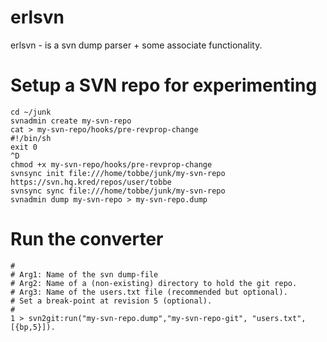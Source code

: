 # erlsvn

erlsvn - is a svn dump parser + some associate functionality.

# Setup a SVN repo for experimenting

    cd ~/junk
    svnadmin create my-svn-repo
    cat > my-svn-repo/hooks/pre-revprop-change
    #!/bin/sh
    exit 0
    ^D
    chmod +x my-svn-repo/hooks/pre-revprop-change
    svnsync init file:///home/tobbe/junk/my-svn-repo https://svn.hq.kred/repos/user/tobbe
    svnsync sync file:///home/tobbe/junk/my-svn-repo
    svnadmin dump my-svn-repo > my-svn-repo.dump

# Run the converter

    #
    # Arg1: Name of the svn dump-file
    # Arg2: Name of a (non-existing) directory to hold the git repo.
    # Arg3: Name of the users.txt file (recommended but optional).
    # Set a break-point at revision 5 (optional).
    #
    1 > svn2git:run("my-svn-repo.dump","my-svn-repo-git", "users.txt",[{bp,5}]).




